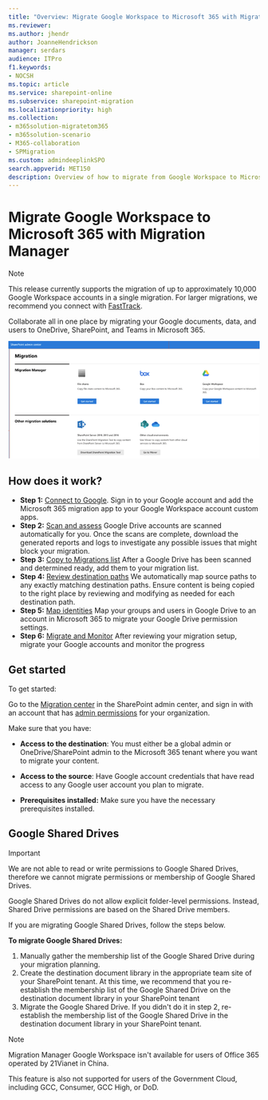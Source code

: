 ```yaml
---
title: "Overview: Migrate Google Workspace to Microsoft 365 with Migration Manager"
ms.reviewer: 
ms.author: jhendr
author: JoanneHendrickson
manager: serdars
audience: ITPro
f1.keywords:
- NOCSH
ms.topic: article
ms.service: sharepoint-online
ms.subservice: sharepoint-migration
ms.localizationpriority: high
ms.collection: 
- m365solution-migratetom365
- m365solution-scenario
- M365-collaboration
- SPMigration
ms.custom: admindeeplinkSPO
search.appverid: MET150
description: Overview of how to migrate from Google Workspace to Microsoft 365 with Migration Manager.
---
```


# Migrate Google Workspace to Microsoft 365 with Migration Manager

>[!Note]
>This release currently supports the migration of up to approximately 10,000 Google Workspace accounts in a single migration. For larger migrations, we recommend you connect with [FastTrack](https://www.microsoft.com/fasttrack).

Collaborate all in one place by migrating your Google documents, data, and users to OneDrive, SharePoint, and Teams in Microsoft 365. 

![Migration Manager main landing page](media/mm-main-landing-google.png)

## How does it work?

- **Step 1:** [Connect to Google](mm-google-step1-connect.md).   Sign in to your Google account and add the Microsoft 365 migration app to your Google Workspace account custom apps. 
- **Step 2:** [Scan and assess](mm-google-step2-scan-assess.md) Google Drive accounts are scanned automatically for you. Once the scans are complete, download the generated reports and logs to investigate any possible issues that might block your migration.
- **Step 3:** [Copy to Migrations list](mm-google-step3-copy-to-migrations.md) After a Google Drive has been scanned and determined ready, add them to your migration list.
- **Step 4:** [Review destination paths](mm-google-step4-review-destinations.md)  We automatically map source paths to any exactly matching destination paths. Ensure content is being copied to the right place by reviewing and modifying as needed for each destination path.
- **Step 5:** [Map identities](mm-google-step5-map-identities.md)   Map your groups and users in Google Drive to an account in Microsoft 365 to migrate your Google Drive permission settings.
- **Step 6:** [Migrate and Monitor](mm-google-step6-migrate-monitor.md) After reviewing your migration setup, migrate your Google accounts and monitor the progress


## Get started

To get started:

Go to the <a href="https://go.microsoft.com/fwlink/?linkid=2185075" target="_blank">Migration center</a> in the SharePoint admin center, and sign in with an account that has [admin permissions](/sharepoint/sharepoint-admin-role) for your organization.

Make sure that you have:

- **Access to the destination**: You must either be a global admin or OneDrive/SharePoint admin to the Microsoft 365 tenant where you want to migrate your content. 

- **Access to the source**: Have Google account credentials that have read access to any Google user account you plan to migrate.

- **Prerequisites installed:** Make sure you have the necessary prerequisites installed.

## Google Shared Drives

>[!Important]
>We are not able to read or write permissions to Google Shared Drives, therefore we cannot migrate permissions or membership of Google Shared Drives. 
>
>Google Shared Drives do not allow explicit folder-level permissions. Instead, Shared Drive permissions are based on the Shared Drive members.
>
>If you are migrating Google Shared Drives, follow the steps below.


**To migrate Google Shared Drives:**

1. Manually gather the membership list of the Google Shared Drive during your migration planning.
2. Create the destination document library in the appropriate team site of your SharePoint tenant. At this time, we recommend that you re-establish the membership list of the Google Shared Drive on the destination document library in your SharePoint tenant
3. Migrate the Google Shared Drive. If you didn't do it in step 2, re-establish the membership list of the Google Shared Drive in the destination document library in your SharePoint tenant.



>[!NOTE]
>Migration Manager Google Workspace isn't available for users of Office 365 operated by 21Vianet in China.
>
> This feature is also not supported for users of the Government Cloud, including GCC, Consumer, GCC High, or DoD.

